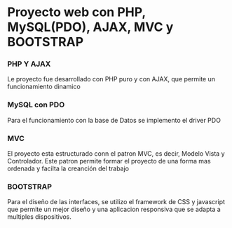 # Proyecto web con PHP, MySQL(PDO), AJAX, MVC y BOOTSTRAP

### PHP Y AJAX
Le proyecto fue desarrollado con PHP puro y con AJAX, que permite un funcionamiento dinamico

### MySQL con PDO
Para el funcionamiento con la base de Datos se implemento el driver PDO

### MVC
El proyecto esta estructurado conn el patron MVC, es decir, Modelo Vista y Controlador. Este patron permite formar el proyecto de una forma mas ordenada y facilta la creanción del trabajo

### BOOTSTRAP
Para el diseño de las interfaces, se utilizo el framework de CSS y javascript que permite un mejor diseño y una aplicacion responsiva que se adapta a multiples dispositivos.
